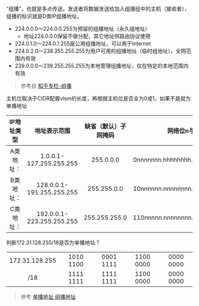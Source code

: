 “组播”，也就是多点传送，发送者将数据发送给加入组播组中的主机（接收者），组播的标识就是D类IP组播地址。

* 224.0.0.0～224.0.0.255为预留的组播地址（永久组地址）
    * 地址224.0.0.0保留不做分配，其它地址供路由协议使用
* 224.0.1.0～224.0.1.255是公用组播地址，可以用于Internet
* 224.0.2.0～238.255.255.255为用户可用的组播地址（临时组地址），全网范围内有效
* 239.0.0.0～239.255.255.255为本地管理组播地址，仅在特定的本地范围内有效

> 参考自 [知乎专栏-组播](https://zhuanlan.zhihu.com/p/58222473)

主机位取决于CIDR配置vlsm的长度，再根据主机位是否全为0或1，如果不是就为单播地址

|IP地址类型|地址表示范围|缺省（默认）子网掩码|网络位n与主机位h
|:-:|:-:|:-:|:-:|
|A类地址：|1.0.0.1-127.255.255.255|255.0.0.0|0nnnnnnn.hhhhhhhh.hhhhhhhh.hhhhhhhh
|B类地址：|128.0.0.1-191.255.255.255|255.255.0.0|10nnnnnn.nnnnnnnn.hhhhhhhh.hhhhhhhh
|C类地址：|192.0.0.1-223.255.255.255|255.255.255.0|110nnnnn.nnnnnnnn.nnnnnnnn.hhhhhhhh

判断172.31.128.255/18是否为单播地址？

||||||
|:-:|:-:|:-:|:-:|:-:|
|172.31.128.255|1010 1100|0001 1111|1100 0000|0000 0000 
|/18|1111 1111|1111 1111|1100 0000|0000 0000



> 参考 [单播地址 组播地址](https://jingyan.baidu.com/article/5d368d1efc5fdd3f61c05778.html)
